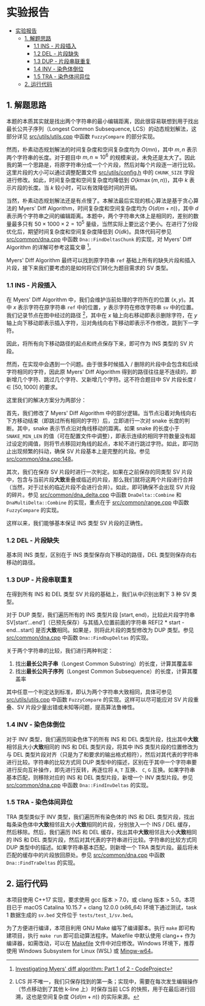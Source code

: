 # 实验报告

- [实验报告](#实验报告)
  - [1. 解题思路](#1-解题思路)
    - [1.1 INS - 片段插入](#11-ins---片段插入)
    - [1.2 DEL - 片段缺失](#12-del---片段缺失)
    - [1.3 DUP - 片段串联重复](#13-dup---片段串联重复)
    - [1.4 INV - 染色体倒位](#14-inv---染色体倒位)
    - [1.5 TRA - 染色体间异位](#15-tra---染色体间异位)
  - [2. 运行代码](#2-运行代码)

## 1. 解题思路

本题的本质其实就是找出两个字符串的最小编辑距离，因此很容易联想到用于找出最长公共子序列（Longest Common Subsequence, LCS）的动态规划解法，这部分详见 [src/utils/utils.cpp](../src/utils/utils.cpp) 中函数 `FuzzyCompare` 的部分实现。

然而，朴素动态规划解法的时间复杂度和空间复杂度均为 $O(mn)$，其中 $m, n$ 表示两个字符串的长度。对于题目中 $m, n\approx 10^6$ 的规模来说，未免还是太大了。因此我的第一个思路是，将原字符串分成一个个片段，然后对每个片段逐一进行比较。这里片段的大小可以通过调整配置文件 [src/utils/config.h](../src/utils/config.h) 中的 `CHUNK_SIZE` 字段进行修改。如此，时间复杂度和空间复杂度均降低到 $O(k\max(m, n))$，其中 $k$ 表示片段的长度。当 $k$ 较小时，可以有效降低时间的开销。

当然，朴素动态规划解法还是有点慢了。本解法最后实现的核心算法是基于贪心算法的 Myers' Diff Algorithm，时间复杂度和空间复杂度均为 $O(d(m+n))$，其中 $d$ 表示两个字符串之间的编辑距离。本题中，两个字符串大体上是相同的，差别的数量最多只有 $50\times 1000\times 2 = 10^5$ 量级，当然实际上要比这个更小。在进行了分段优化后，期望时间复杂度和空间复杂度降低到 $O(dk)$。具体代码可参见 [src/common/dna.cpp](../src/common/dna.cpp) 中函数 `Dna::FindDeltasChunk` 的实现，对 Myers' Diff Algorithm 的详解可参考这篇文章 [^1]。

Myers' Diff Algorithm 最终可以找到原字符串 `ref` 基础上所有的缺失片段和插入片段，接下来我们要考虑的是如何将它们转化为题目需求的 SV 类型。

### 1.1 INS - 片段插入

在 Myers' Diff Algorithm 中，我们会维护当前处理的字符所在的位置 $(x, y)$。其中 $x$ 表示字符在原字符串 `ref` 中的位置，$y$ 表示字符在修改字符串 `sv` 中的位置。我们记录节点在图中经过的路径 [^2]，其中在 $x$ 轴上向右移动即表示删除字符，在 $y$ 轴上向下移动即表示插入字符，沿对角线向右下移动即表示不作修改，跳到下一字符。

因此，将所有向下移动路径的起点和终点保存下来，即可作为 INS 类型的 SV 片段。

然而，在实现中会遇到一个问题。由于很多时候插入 / 删除的片段中会包含和后续字符相同的字符，因此原 Myers' Diff Algorithm 得到的路径往往是不连续的，即新增几个字符、跳过几个字符、又新增几个字符。这不符合题目中 SV 片段长度 $l\in [50, 1000]$ 的要求。

这里我们的解决方案分为两部分：

首先，我们修改了 Myers' Diff Algorithm 中的部分逻辑。当节点沿着对角线向右下方移动结束（即跳过所有相同的字符）后，立即进行一次对 snake 长度的判断。其中，snake 表示节点沿对角线移动的距离。如果 snake 的长度小于 `SNAKE_MIN_LEN` 的值（可在配置文件中调整），即表示连续的相同字符数量没有超过设定的阈值，则将节点移回对角线的起点，本轮不进行跳过字符。如此，即可防止出现频繁的抖动，确保 SV 片段基本上是完整的片段。参见 [src/common/dna.cpp:148](../src/common/dna.cpp#L148)。

其次，我们在保存 SV 片段时进行一次判定。如果在之前保存的同类型 SV 片段中，包含与当前片段**大致**重叠或临近的片段，那么我们就将这两个片段进行合并（当然，对于过长的临近片段不会进行合并）。如此，即可确保不会出现 SV 片段的碎片。参见 [src/common/dna_delta.cpp](../src/common/dna_delta.cpp) 中函数 `DnaDelta::Combine` 和 `DnaMultiDelta::Combine` 的实现，重点在于 [src/common/range.cpp](../src/common/range.cpp) 中函数 `FuzzyCompare` 的实现。

这样以来，我们能够基本保证 INS 类型 SV 片段的正确性。

### 1.2 DEL - 片段缺失

基本同 INS 类型，区别在于 INS 类型保存向下移动的路径，DEL 类型则保存向右移动的路径。

### 1.3 DUP - 片段串联重复

在得到所有 INS 和 DEL 类型 SV 片段的基础上，我们从中识别出剩下 3 种 SV 类型。

对于 DUP 类型，我们遍历所有的 INS 类型片段 $[\text{start}, \text{end})$，比较此片段字符串 $\text{SV}[\text{start'}...\text{end'}]$（已预先保存）与其插入位置前面的字符串 $\text{REF}[\text{2 * start - end}...\text{start}]$ 是否**大致**相同。如果是，则将此片段的类型修改为 DUP 类型。参见 [src/common/dna.cpp](../src/common/dna.cpp) 中函数 `Dna::FindDupDeltas` 的实现。

关于两个字符串的比较，我们进行两种判定：

1. 找出**最长公共子串**（Longest Common Substring）的长度，计算其覆盖率
2. 找出**最长公共子序列**（Longest Common Subsequence）的长度，计算其覆盖率

其中任意一个判定达到标准，即认为两个字符串大致相同，具体可参见 [src/utils/utils.cpp](../src/utils/utils.cpp) 中函数 `FuzzyCompare` 的实现。这样可以尽可能应对 SV 片段重叠、SV 片段少量出错或未知等问题，提高算法鲁棒性。

### 1.4 INV - 染色体倒位

对于 INV 类型，我们遍历同染色体下的所有 INS 和 DEL 类型片段，找出其中**大致**相邻且大小**大致**相同的 INS 和 DEL 类型片段，将其中 INS 类型片段的位置修改为与 DEL 类型片段对齐（只是为了和要求的输出格式相符），然后对其代表的字符串进行比较。字符串的比较方式同 DUP 类型中的描述，区别在于其中一个字符串要进行反向互补操作，即先进行反转，再逐位将 `A`, `T` 互换、 `C`, `G` 互换。如果字符串基本匹配，则移除对应的 INS 和 DEL 类型片段，新增一个 INV 类型片段。参见 [src/common/dna.cpp](../src/common/dna.cpp) 中函数 `Dna::FindInvDeltas` 的实现。

### 1.5 TRA - 染色体间异位

TRA 类型类似于 INV 类型，我们遍历所有染色体的 INS 和 DEL 类型片段，找出每条染色体中**大致**相邻且大小**大致**相同的片段，分别放入一个 INS / DEL 缓存，然后移除。然后，我们遍历 INS 和 DEL 缓存，找出其中**大致**相邻且大小**大致**相同的 INS 和 DEL 类型片段，然后对其代表的字符串进行比较。字符串的比较方式同 DUP 类型中的描述。如果字符串基本匹配，则新增一个 TRA 类型片段。最后将未匹配的缓存中的片段放回原处。参见 [src/common/dna.cpp](../src/common/dna.cpp) 中函数 `Dna::FindTraDeltas` 的实现。

## 2. 运行代码

本项目使用 C++17 实现，要求使用 gcc 版本 > 7.0，或 clang 版本 > 5.0。本项目已于 macOS Catalina 10.15.7 + clang 12.0.0 (x86_64) 环境下通过测试，task 1 数据生成的 `sv.bed` 文件位于 `tests/test_1/sv.bed`。

为了方便进行编译，本项目利用 GNU Make 编写了编译脚本。执行 `make` 即可构建项目，执行 `make run` 即可启动算法程序。Makefile 中默认使用 clang++ 作为编译器，如需改动，可以在 [Makefile](../Makefile) 文件中对应修改。Windows 环境下，推荐使用 Windows Subsystem for Linux (WSL) 或 [Mingw-w64](http://mingw-w64.org)。

[^1]: [Investigating Myers' diff algorithm: Part 1 of 2 - CodeProject](https://www.codeproject.com/Articles/42279/Investigating-Myers-diff-algorithm-Part-1-of-2)  
[^2]: LCS 并不唯一，我们只保存找到的第一条；实现中，需要在每次发生编辑操作（节点移动到了其他 k-line 上）时保存当前 LCS 的快照，用于在最后进行回溯，这也是空间复杂度 $O(d(m+n))$ 的实际来源。
